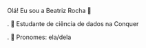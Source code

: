 Olá! Eu sou a Beatriz Rocha 👋

. 🌱 Estudante de ciência de dados na Conquer

. 🙂 Pronomes: ela/dela
  
